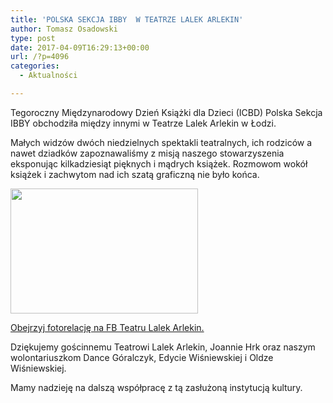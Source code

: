 ```yaml
---
title: 'POLSKA SEKCJA IBBY  W TEATRZE LALEK ARLEKIN'
author: Tomasz Osadowski
type: post
date: 2017-04-09T16:29:13+00:00
url: /?p=4096
categories:
  - Aktualności

---
```

Tegoroczny Międzynarodowy Dzień Książki dla Dzieci (ICBD) Polska Sekcja IBBY obchodziła między innymi w Teatrze Lalek Arlekin w Łodzi.

Małych widzów dwóch niedzielnych spektakli teatralnych, ich rodziców a nawet dziadków zapoznawaliśmy z misją naszego stowarzyszenia eksponując kilkadziesiąt pięknych i mądrych książek. Rozmowom wokół książek i zachwytom nad ich szatą graficzną nie było końca.

<img class="size-medium wp-image-4099" src="http://www.ibby.pl/wp-content/uploads/2017/04/DSC_1400-Kopia-300x200.jpg" alt="" width="300" height="200" srcset="http://www.ibby.pl/wp-content/uploads/2017/04/DSC_1400-Kopia-300x200.jpg 300w, http://www.ibby.pl/wp-content/uploads/2017/04/DSC_1400-Kopia-150x100.jpg 150w, http://www.ibby.pl/wp-content/uploads/2017/04/DSC_1400-Kopia.jpg 600w" sizes="(max-width: 300px) 100vw, 300px" />

<a href="https://www.facebook.com/pg/teatrarlekin/photos/?tab=album&album_id=1395823437158944" target="_blank">Obejrzyj fotorelację na FB Teatru Lalek Arlekin.</a>

Dziękujemy gościnnemu Teatrowi Lalek Arlekin, Joannie Hrk oraz naszym wolontariuszkom Dance Góralczyk, Edycie Wiśniewskiej i Oldze Wiśniewskiej.

Mamy nadzieję na dalszą współpracę z tą zasłużoną instytucją kultury.

